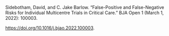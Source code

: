 Sidebotham, David, and C. Jake Barlow.
“False-Positive and False-Negative Risks for Individual Multicentre Trials in Critical Care.”
BJA Open 1 (March 1, 2022): 100003.

https://doi.org/10.1016/j.bjao.2022.100003.

